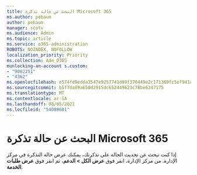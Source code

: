 ```yaml
---
title: البحث عن حالة تذكرة Microsoft 365
ms.author: pebaum
author: pebaum
manager: scotv
ms.audience: Admin
ms.topic: article
ms.service: o365-administration
ROBOTS: NOINDEX, NOFOLLOW
localization_priority: Priority
ms.collection: Adm_O365
munlocking-an-account s.custom:
- "9002251"
- "4362"
ms.openlocfilehash: e574fd9edda3547e9257741d99f370449e2c171369fc5ef941cadc4e70060f0d
ms.sourcegitcommit: b5f7da89a650d2915dc652449623c78be6247175
ms.translationtype: MT
ms.contentlocale: ar-SA
ms.lasthandoff: 08/05/2021
ms.locfileid: "54089601"
---
```

# <a name="find-the-status-of-your-microsoft-365-ticket"></a>البحث عن حالة تذكرة Microsoft 365

إذا كنت تبحث عن تحديث الحالة على تذكرتك، يمكنك عرض حالة التذكرة في مركز الإدارة. من مركز الإدارة، انقر فوق **عرض الكل > الدعم**، ثم انقر فوق **عرض طلبات الخدمة**.
